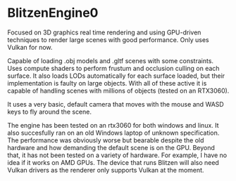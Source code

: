 # BlitzenEngine0
Focused on 3D graphics real time rendering and using GPU-driven techniques to render large scenes with good performance. 
Only uses Vulkan for now.

Capable of loading .obj models and .gltf scenes with some constraints. Uses compute shaders to perform frustum and occlusion culling on each surface. 
It also loads LODs automatically for each surface loaded, but their implementation is faulty on large objects. With all of these active it is capable of handling scenes with millions of objects (tested on an RTX3060).

It uses a very basic, default camera that moves with the mouse and WASD keys to fly around the scene.

The engine has been tested on an rtx3060 for both windows and linux. 
It also succesfully ran on an old Windows laptop of unknown specification. The performance was obviously worse but bearable despite the old hardware and how demanding the default scene is on the GPU.
Beyond that, it has not been tested on a variety of hardware. For example, I have no idea if it works on AMD GPUs.
The device that runs Blitzen will also need Vulkan drivers as the renderer only supports Vulkan at the moment.
